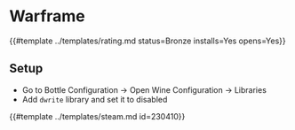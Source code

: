 # Warframe
<!-- script:Aliases [] -->

{{#template ../templates/rating.md status=Bronze installs=Yes opens=Yes}}

## Setup
- Go to Bottle Configuration -> Open Wine Configuration -> Libraries
- Add `dwrite` library and set it to disabled

{{#template ../templates/steam.md id=230410}}
